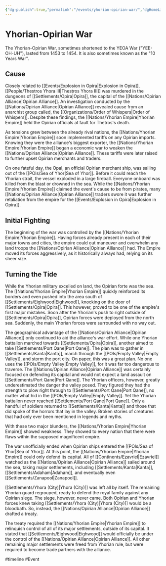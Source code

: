 ```yaml
---
{"dg-publish":true,"permalink":"/events/yhorian-opirian-war/","dgHomeLink":true,"dgPassFrontmatter":false}
---
```



# Yhorian-Opirian War
The Yhorian-Opirian War, sometimes shortened to the YEOA War ("YEE-OH-UH"), lasted from 1453 to 1454. It is also sometimes known as the "10 Years War".

## Cause 
Closely related to [[Events/Explosion in Opira|Explosion in Opira]], [[People/Thestros Yhora III|Thestros Yhora III]] was murdered in the dungeons of [[Settlements/Opira|Opira]], the capital of the [[Nations/Opirian Alliance|Opirian Alliance]]. An investigation conducted by the [[Nations/Opirian Alliance|Opirian Alliance]] revealed cause from an anarchist group called, the [[Organizations/Order of Whispers|Order of Whispers]]. Despite these findings, the [[Nations/Yhorian Empire|Yhorian Empire]] held the Opirian officials at fault for Thetros's death. 

As tensions grew between the already rival nations, the [[Nations/Yhorian Empire|Yhorian Empire]] soon implemented tariffs on any Opirian imports. Knowing they were the alliance's biggest exporter, the [[Nations/Yhorian Empire|Yhorian Empire]] began a economic war to weaken the [[Nations/Opirian Alliance|Opirian Alliance]]. These tariffs were later raised to further upset Opirian merchants and traders. 

On one fateful day, the Opal, an official Opirian merchant ship, was sailing out of the [[POIs/Sea of Yhor|Sea of Yhor]]. Before it could reach the Yhorian strait, the vessel exploded in a large fireball. Everyone onboard was killed from the blast or drowned in the sea. While the [[Nations/Yhorian Empire|Yhorian Empire]] claimed the event's cause to be from pirates, many [[Nations/Opirian Alliance|Opirian Alliance]] traders swore it was further retaliation from the empire for the [[Events/Explosion in Opira|Explosion in Opira]]. 

## Initial Fighting
The beginning of the war was controlled by the [[Nations/Yhorian Empire|Yhorian Empire]]. Having forces already present in each of their major towns and cities, the empire could out maneuver and overwhelm any land troops the [[Nations/Opirian Alliance|Opirian Alliance]] had. The Empire moved its forces aggressively, as it historically always had, relying on its sheer size. 

## Turning the Tide
While the Yhorian military excelled on land, the Opirian forte was the sea. The [[Nations/Yhorian Empire|Yhorian Empire]] quickly reinforced its borders and even pushed into the area south of [[Settlements/Eighwood|Eighwood]], knocking on the door of [[Settlements/Opira|Opira]]. This however, proved to be one of the empire's first major mistakes. Soon after the Yhorian's push to right outside of [[Settlements/Opira|Opira]], Opirian forces were deployed from the north sea. Suddenly, the main Yhorian forces were surrounded with no way out. 

The geographical advantage of the [[Nations/Opirian Alliance|Opirian Alliance]] only continued to aid the alliance's war effort. While one Yhorian battalion marched towards [[Settlements/Opira|Opira]], another aimed to take [[Settlements/Port Qane|Port Qane]]. The plan was to gather in [[Settlements/Kanta|Kanta]], march through the [[POIs/Empty Valley|Empty Valley]], and storm the port city. On paper, this was a great plan. No one uses the [[POIs/Empty Valley|Empty Valley]], for it was far too dangerous to traverse. The [[Nations/Opirian Alliance|Opirian Alliance]] was certainly focused on defending its capital and would not expect a land assault on [[Settlements/Port Qane|Port Qane]]. The Yhorian officers, however, greatly underestimated the danger the valley posed. They figured they had the strength to plow right through to [[Settlements/Port Qane|Port Qane]], no matter what hid in the [[POIs/Empty Valley|Empty Valley]]. Yet the Yhorian battalion never reached [[Settlements/Port Qane|Port Qane]]. Only a handful of soldiers returned to [[Settlements/Kanta|Kanta]] and those that did spoke of the horrors that lay in the valley. Broken stories of creatures that had only ever been mentioned in legends and myths. 

With these two major blunders, the [[Nations/Yhorian Empire|Yhorian Empire]] showed weakness. They showed to every nation that there were flaws within the supposed magnificent empire. 

The war unofficially ended when Opirian ships entered the [[POIs/Sea of Yhor|Sea of Yhor]]. At this point, the [[Nations/Yhorian Empire|Yhorian Empire]] could only defend its capital. All of [[Continents/Ezavriel|Ezavriel]] watched as the [[Nations/Opirian Alliance|Opirian Alliance]] sailed around the sea, taking major settlements, including [[Settlements/Kanta|Kanta]], [[Settlements/Adaham|Adaham]], and eventually even [[Settlements/Zanapool|Zanapool]]. 

[[Settlements/Yhora (City)|Yhora (City)]] was left all by itself. The remaining Yhorian guard regrouped, ready to defend the royal family against any Opirian siege. The siege, however, never came. Both Opirian and Yhorian forces knew taking [[Settlements/Yhora (City)|Yhora (City)]] would be a bloodbath. So, instead, the [[Nations/Opirian Alliance|Opirian Alliance]] drafted a treaty. 

The treaty required the [[Nations/Yhorian Empire|Yhorian Empire]] to relinquish control of all of its major settlements, outside of its capital. It stated that [[Settlements/Eighwood|Eighwood]] would officially be under the control of the [[Nations/Opirian Alliance|Opirian Alliance]]. All other remaining major settlements were freed from Yhorian rule, but were required to become trade partners with the alliance. 

<span 
	  class='ob-timelines' 
	  data-date='1453-00-00-00' 
	  data-title='Yhorian-Opirian War' 
	  data-class='orange' 
	  data-type='range' 
	  data-end='1456-00-00-00'> 
</span>

#timeline #Event